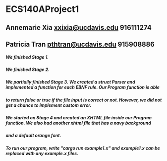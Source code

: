# ECS140AProject1
## Annemarie Xia xxixia@ucdavis.edu 916111274 
## Patricia Tran pthtran@ucdavis.edu 915908886


##### We finished Stage 1.
##### We finished Stage 2.
##### We partially finished Stage 3. We created a struct Parser and implemented a function for each EBNF rule. Our Program function is able 
##### to return false or true if the file input is correct or not. However, we did not get a chance to implement custom error.
##### We started on Stage 4 and created an XHTML file inside our Program function. We also had another xhtml file that has a navy background
##### and a default orange font.


##### 
##### To run our program, write "cargo run example1.x" and example1.x can be replaced with any example.x files.
